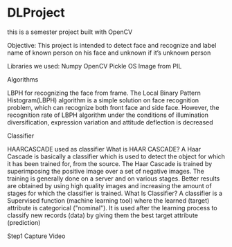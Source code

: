 # DLProject
this is a semester project built with OpenCV 

Objective:
This project is intended to detect face and recognize and label name of known person on his face and unknown if it’s unknown person

Libraries we used:
Numpy
OpenCV
Pickle
OS
Image from PIL

Algorithms

LBPH for recognizing the face from frame.
The Local Binary Pattern Histogram(LBPH) algorithm is a simple solution on face recognition problem, which can recognize both front face and side face. However, the recognition rate of LBPH algorithm under the conditions of illumination diversification, expression variation and attitude deflection is decreased

Classifier

HAARCASCADE used as classifier
What is HAAR CASCADE?
A Haar Cascade is basically a classifier which is used to detect the object for which it has been trained for, from the source. The Haar Cascade is trained by superimposing the positive image over a set of negative images. The training is generally done on a server and on various stages. Better results are obtained by using high quality images and increasing the amount of stages for which the classifier is trained.
What Is Classifier?
A classifier is a Supervised function (machine learning tool) where the learned (target) attribute is categorical ("nominal"). It is used after the learning process to classify new records (data) by giving them the best target attribute (prediction)




Step1 Capture Video
 




